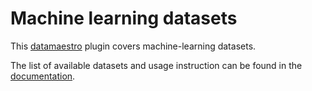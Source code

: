 # Machine learning datasets

This [datamaestro](https://github.com/bpiwowar/datamaestro) plugin covers machine-learning datasets.


The list of available datasets and usage instruction can be found in the [documentation](http://experimaestro.github.io/datamaestro_ml/).

